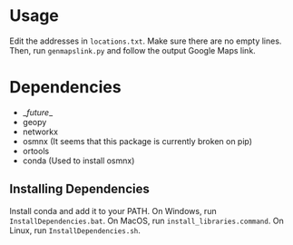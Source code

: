 # Usage
Edit the addresses in <code>locations.txt</code>. Make sure there are no empty lines. Then, run <code>genmapslink.py</code> and follow the output Google Maps link.

# Dependencies
* \__future__
* geopy
* networkx
* osmnx (It seems that this package is currently broken on pip)
* ortools
* conda (Used to install osmnx)

## Installing Dependencies
Install conda and add it to your PATH. On Windows, run <code>InstallDependencies.bat</code>. On MacOS, run <code>install_libraries.command</code>. On Linux, run <code>InstallDependencies.sh</code>.
